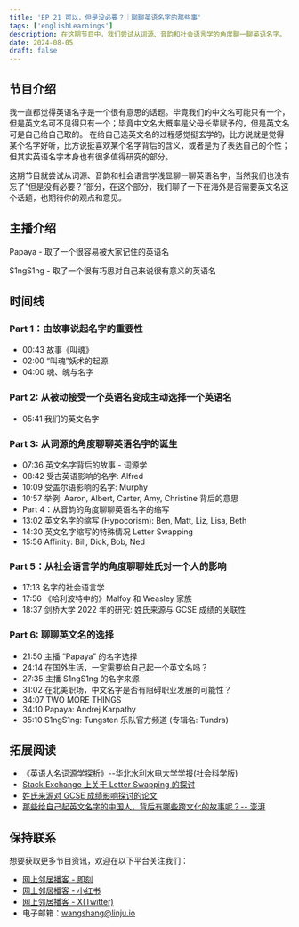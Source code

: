 ```yaml
---
title: 'EP 21 可以，但是没必要？｜聊聊英语名字的那些事'
tags: ['englishLearnings']
description: 在这期节目中，我们尝试从词源、音韵和社会语言学的角度聊一聊英语名字。
date: 2024-08-05
draft: false
---
```


## 节目介绍

我一直都觉得英语名字是一个很有意思的话题。毕竟我们的中文名可能只有一个，但是英文名可不见得只有一个；毕竟中文名大概率是父母长辈赋予的，但是英文名可是自己给自己取的。
在给自己选英文名的过程感觉挺玄学的，比方说就是觉得某个名字好听，比方说挺喜欢某个名字背后的含义，或者是为了表达自己的个性；但其实英语名字本身也有很多值得研究的部分。

这期节目就尝试从词源、音韵和社会语言学浅显聊一聊英语名字，当然我们也没有忘了“但是没有必要？”部分，在这个部分，我们聊了一下在海外是否需要英文名这个话题，也期待你的观点和意见。

## 主播介绍

Papaya - 取了一个很容易被大家记住的英语名

S1ngS1ng - 取了一个很有巧思对自己来说很有意义的英语名

## 时间线

### Part 1：由故事说起名字的重要性

- 00:43 故事《叫魂》
- 02:00 “叫魂”妖术的起源
- 04:00 魂、魄与名字

### Part 2: 从被动接受一个英语名变成主动选择一个英语名

- 05:41 我们的英文名字

### Part 3: 从词源的角度聊聊英语名字的诞生

- 07:36 英文名字背后的故事 - 词源学
- 08:42 受古英语影响的名字: Alfred
- 10:09 受盖尔语影响的名字: Murphy
- 10:57 举例: Aaron, Albert, Carter, Amy, Christine 背后的意思
- Part 4：从音韵的角度聊聊英语名字的缩写
- 13:02 英文名字的缩写 (Hypocorism): Ben, Matt, Liz, Lisa, Beth
- 14:30 英文名字缩写的特殊情况 Letter Swapping
- 15:56 Affinity: Bill, Dick, Bob, Ned

### Part 5：从社会语言学的角度聊聊姓氏对一个人的影响

- 17:13 名字的社会语言学
- 17:56 《哈利波特中的》Malfoy 和 Weasley 家族
- 18:37 剑桥大学 2022 年的研究: 姓氏来源与 GCSE 成绩的关联性

### Part 6: 聊聊英文名的选择

- 21:50 主播 “Papaya” 的名字选择
- 24:14 在国外生活，一定需要给自己起一个英文名吗？
- 27:35 主播 S1ngS1ng 的名字来源
- 31:02 在北美职场，中文名字是否有阻碍职业发展的可能性？
- 34:07 TWO MORE THINGS
- 34:10 Papaya: Andrej Karpathy
- 35:10 S1ngS1ng: Tungsten 乐队官方频道 (专辑名: Tundra)

## 拓展阅读

- [《英语人名词源学探析》--华北水利水电大学学报(社会科学版)](https://m.fx361.com/news/2017/0223/17804446.html)
- [Stack Exchange 上关于 Letter Swapping 的探讨](https://english.stackexchange.com/questions/84744/term-for-nicknames-with-different-first-letter)
- [姓氏来源对 GCSE 成绩影响探讨的论文](https://www.cambridgeassessment.org.uk/Images/research-matters-34-whats-in-a-name.pdf)
- [那些给自己起英文名字的中国人，背后有哪些跨文化的故事呢？-- 澎湃](https://m.thepaper.cn/baijiahao_7247027)

## 保持联系

想要获取更多节目资讯，欢迎在以下平台关注我们：

- [网上邻居播客 - 即刻](https://m.okjike.com/users/c751f4fb-d31d-44cf-aef9-f6b55dec4cd5?source=user_card&s=eyJ1IjoiNjUyMzg3NmQwZWQ3ZTc2NjQ5ODMwNWE4IiwiZCI6MX0%3D)
- [网上邻居播客 - 小红书](https://www.xiaohongshu.com/user/profile/64c2024f00000000140396e6?xhsshare=WeixinSession&appuid=64c2024f00000000140396e6&apptime=1697005943)
- [网上邻居播客 - X(Twitter)](https://twitter.com/wslj_podcast)
- 电子邮箱：wangshang@linju.io
